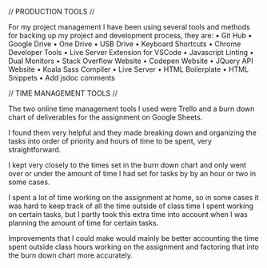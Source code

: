 // PRODUCTION TOOLS //

For my project management I have been using several tools and methods for
backing up my project and development process, they are:
• Git Hub
• Google Drive
• One Drive
• USB Drive
• Keyboard Shortcuts
• Chrome Developer Tools
• Live Server Extension for VSCode
• Javascript Linting
• Dual Monitors
• Stack Overflow Website
• Codepen Website
• JQuery API Website
• Koala Sass Compiler
• Live Server
• HTML Boilerplate
• HTML Snippets
• Add jsdoc comments

// TIME MANAGEMENT TOOLS //

The two online time management tools I used were Trello and a burn down chart of deliverables for the assignment on Google Sheets.

I found them very helpful and they made breaking down and organizing the tasks into order of priority and hours of time to be spent, very straightforward.

I kept very closely to the times set in the burn down chart and only went over or under the amount of time I had set for tasks by by an hour or two in some cases.

I spent a lot of time working on the assignment at home, so in some cases it was hard to keep track of all the time outside of class time I spent working on certain tasks, but I partly took this extra time into account when I was planning the amount of time for certain tasks.

Improvements that I could make would mainly be better accounting the time spent outside class hours working on the assignment and factoring that into the burn down chart more accurately.